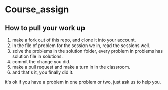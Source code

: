 # Course_assign

## How to pull your work up
1. make a fork out of this repo, and clone it into your account.
2. in the file of problem for the session we in, read the sessions well.
3. solve the problems in the solution folder, every problem in problems has solution file in solutions.
4. commit the change you did.
5. make a pull request and make a turn in in the classroom.
6. and that's it, you finally did it.

it's ok if you have a problem in one problem or two, just ask us to help you.
